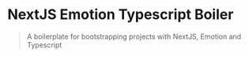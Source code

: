# NextJS Emotion Typescript Boiler

> A boilerplate for bootstrapping projects with NextJS, Emotion and Typescript

